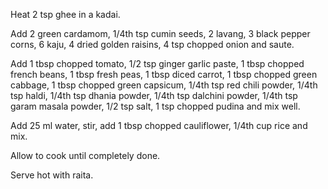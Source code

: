 Heat 2 tsp ghee in a kadai.

Add 2 green cardamom, 1/4th tsp cumin seeds, 2 lavang, 3 black pepper corns, 6 kaju, 4 dried golden raisins, 4 tsp chopped onion and saute.

Add 1 tbsp chopped tomato, 1/2 tsp ginger garlic paste, 1 tbsp chopped french beans, 1 tbsp fresh peas, 1 tbsp diced carrot, 1 tbsp chopped green cabbage, 1 tbsp chopped green capsicum, 1/4th tsp red chili powder, 1/4th tsp haldi, 1/4th tsp dhania powder, 1/4th tsp dalchini powder, 1/4th tsp garam masala powder, 1/2 tsp salt, 1 tsp chopped pudina and mix well.

Add 25 ml water, stir, add 1 tbsp chopped cauliflower, 1/4th cup rice and mix.

Allow to cook until completely done.

Serve hot with raita.